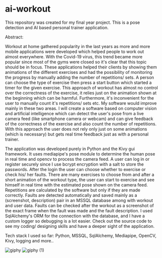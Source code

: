 # ai-workout
This repository was created for my final year project. This is a pose detection and AI based personal trainer application.

Abstract:

Workout at home gathered popularity in the last years as more and more mobile applications were developed which helped people to work
out almost everywhere. With the Covid-19 virus, this trend became more popular since most of the gyms were closed so it's clear that this
topic should be in focus. These applications helped their clients by showing them animations of the different exercises and had the possibility
of monitoring the progress by manually adding the number of repetitions/ sets. A person can choose the type of exercise then press a start
button which started a timer for the given exercise. This approach of workout has almost no control over the correctness of the exercise, it
relies just on the animation shown at the beginning which can be harmful. Furthermore, it's inconvenient for the user to manually count it's
repetitions/ sets etc.
My software would improve mainly in these two areas. I will create a software based on computer vision and artificial intelligence which can
detect the user's pose from a live camera feed (like smartphone camera or webcam) and can give feedback of the correctness of the
exercise and also count the number of repetitions. With this approach the user does not rely only just on some animations (which is
necessary) but gets real time feedback just as with a personal trainer.

The application was developed purely in Python and the Kivy gui framework. It uses mediapipe's pose module to determine the human pose in real time
and opencv to process the camera feed. A user can log in or register securely since I use bcrypt encryption with a salt to store
the passwords. After the login the user can choose whether to exercise or check his/ her faults. There are many exercises to choose from
and after a short animation of the workout type, the user can start to exercise and see himself in real time with the estimated pose
shown on the camera feed. Repetitions are calculated by the software but only if they are made correctly. Faults are detected
automatically and saved mainly as a (screenshot, description) pair in an MSSQL database among with workout and user data. 
Faults can be checked after the workout as a screenshot of the exact frame when the fault was made and the fault description.
I used SqlAlchemy's ORM for the connection with the database, and I have a custom logger so debugging is a lot easier.
Check out the source code to see my coding/ designing skills and have a deeper sight of the application.

Tech stack I used so far: Python, MSSQL, SqlAlchemy, Mediapipe, OpenCV, Kivy, logging and more..

![giphy](https://user-images.githubusercontent.com/43384813/140485156-52e516f9-7717-4b90-9ff7-d0647a88cd74.gif)
![giphy (1)](https://user-images.githubusercontent.com/43384813/140485798-2719f8c5-6dde-47d8-87d0-c2e0fea58e3f.gif)
